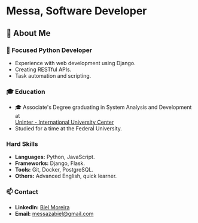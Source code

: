 # Messa, Software Developer

## 👋 About Me

### 🐍 Focused Python Developer
- Experience with web development using Django.
- Creating RESTful APIs.
- Task automation and scripting.

### 🎓 Education
- 🎓 Associate's Degree graduating in System Analysis and Development at <br/>
[Uninter - International University Center](https://www.uninter.com/)
- Studied for a time at the Federal University.

### Hard Skills
- **Languages:** Python, JavaScript.
- **Frameworks:** Django, Flask.
- **Tools:** Git, Docker, PostgreSQL.
- **Others:** Advanced English, quick learner.

### 📫 Contact
- **LinkedIn:** [Biel Moreira](https://www.linkedin.com/in/biel-moreira-3880b715a/)
- **Email:** messazabiel@gmail.com
